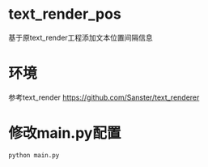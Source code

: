 # text_render_pos
基于原text_render工程添加文本位置间隔信息

# 环境
参考text_render
https://github.com/Sanster/text_renderer

# 修改main.py配置  
```python main.py```


